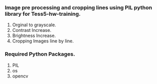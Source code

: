 ### Image pre processing and cropping lines using PIL python library for Tess5-hw-training.
1. Orginal to grayscale.
2. Contrast Increase.
3. Brightness Increase.
4. Cropping Images line by line.

### Required Python Packages.
1. PIL
2. os
3. opencv
